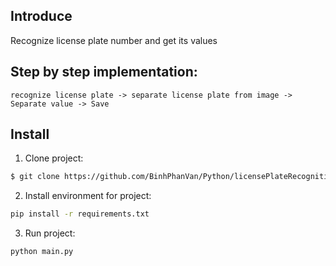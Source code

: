 ## Introduce
Recognize license plate number and get its values
## Step by step implementation:
    recognize license plate -> separate license plate from image -> Separate value -> Save
## Install
1. Clone project:
```bash
$ git clone https://github.com/BinhPhanVan/Python/licensePlateRecognition
```
2. Install environment for project: 
```bash
pip install -r requirements.txt
```
3. Run project:
```bash
python main.py
```
